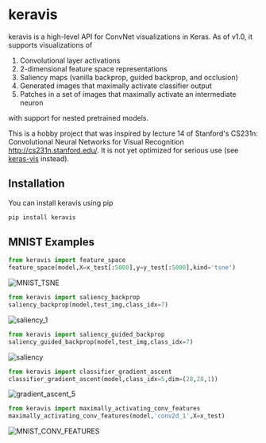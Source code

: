 # keravis

keravis is a high-level API for ConvNet visualizations in Keras. As of v1.0, it supports visualizations of

1. Convolutional layer activations
2. 2-dimensional feature space representations
3. Saliency maps (vanilla backprop, guided backprop, and occlusion)
4. Generated images that maximally activate classifier output
5. Patches in a set of images that maximally activate an intermediate neuron

with support for nested pretrained models.

This is a hobby project that was inspired by lecture 14 of Stanford's CS231n: Convolutional Neural Networks for Visual Recognition http://cs231n.stanford.edu/. It is not yet optimized for serious use (see [keras-vis](https://github.com/raghakot/keras-vis) instead).

## Installation
You can install keravis using pip
```bash
pip install keravis
```
## MNIST Examples
```python
from keravis import feature_space
feature_space(model,X=x_test[:5000],y=y_test[:5000],kind='tsne')
```
![MNIST_TSNE](https://user-images.githubusercontent.com/65565946/132919099-7468290d-bc5d-4cfe-9cd4-22bea87f3849.png)

```python
from keravis import saliency_backprop
saliency_backprop(model,test_img,class_idx=7)
```
![saliency_1](https://user-images.githubusercontent.com/65565946/132919163-b4c4e5a8-a410-451c-9f23-7efbc3076110.png)

```python
from keravis import saliency_guided_backprop
saliency_guided_backprop(model,test_img,class_idx=7)
```
![saliency](https://user-images.githubusercontent.com/65565946/132919195-76ede1b1-a410-418e-ab75-1d2fa8e355bd.png)

```python
from keravis import classifier_gradient_ascent
classifier_gradient_ascent(model,class_idx=5,dim=(28,28,1))
```
![gradient_ascent_5](https://user-images.githubusercontent.com/65565946/132919308-2040b537-bdee-439b-b130-1f63c6547d4c.png)

```python
from keravis import maximally_activating_conv_features
maximally_activating_conv_features(model,'conv2d_1',X=x_test)
```
![MNIST_CONV_FEATURES](https://user-images.githubusercontent.com/65565946/132919503-2d3cd491-cfdb-4e79-a8ec-0cb8307392b5.png)



